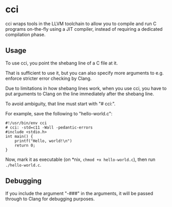 # cci

cci wraps tools in the LLVM toolchain to allow you to compile and run C
programs on-the-fly using a JIT compiler, instead of requiring a
dedicated compilation phase.

## Usage

To use cci, you point the shebang line of a C file at it.

That is sufficient to use it, but you can also specify more arguments
to e.g. enforce stricter error checking by Clang.

Due to limitations in how shebang lines work, when you use cci, you have
to put arguments to Clang on the line immediately after the shebang line.

To avoid ambiguity, that line must start with "# cci:".

For example, save the following to "hello-world.c":

    #!/usr/bin/env cci
    # cci: -std=c11 -Wall -pedantic-errors
    #include <stdio.h>
    int main() {
        printf("Hello, world!\n")
        return 0;
    }

Now, mark it as executable (on *nix, `chmod +x hello-world.c`),
then run `./hello-world.c`.

## Debugging

If you include the argument "-###" in the arguments, it will be
passed through to Clang for debugging purposes.
